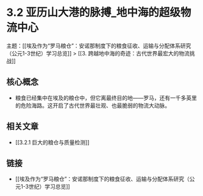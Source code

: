 # 3.2 亚历山大港的脉搏_地中海的超级物流中心

主题：[[埃及作为“罗马粮仓”：安诺那制度下的粮食征收、运输与分配体系研究（公元1-3世纪）学习总览]] > [[3. 跨越地中海的奇迹：古代世界最宏大的物流挑战]]

## 核心概念

- 粮食已经集中在埃及的粮仓中，但它离最终目的地——罗马，还有一千多英里的危险海路。这开启了古代世界最壮观、也最脆弱的物流大动脉。

## 相关文章

- [[3.2.1 巨大的粮仓与质量检测]]

## 链接

- [[埃及作为“罗马粮仓”：安诺那制度下的粮食征收、运输与分配体系研究（公元1-3世纪）学习总览]]
